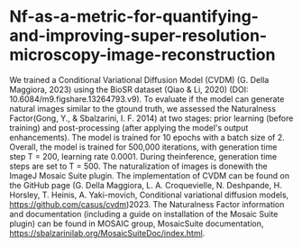 # Nf-as-a-metric-for-quantifying-and-improving-super-resolution-microscopy-image-reconstruction
We trained a Conditional Variational Diffusion Model (CVDM) (G. Della Maggiora, 2023) using the BioSR dataset (Qiao & Li, 2020) (DOI: 10.6084/m9.figshare.13264793.v9). To evaluate if the model can generate natural images similar to the gtound truth, we assessed the Naturalness Factor(Gong, Y., & Sbalzarini, I. F. 2014) at two stages: prior learning (before training) and post-processing (after applying the model's output enhancements).
The model is trained for 10 epochs with a batch size of 2. Overall, the model is trained for 500,000 iterations, with generation time step T = 200, learning rate 0.0001. 
During theinference, generation time steps are set to T = 500. The naturalization of images is donewith the ImageJ Mosaic Suite plugin. 
The implementation of CVDM can be found on the GitHub page (G. Della Maggiora, L. A. Croquevielle, N. Deshpande, H. Horsley, T. Heinis, A. Yaki-movich, Conditional variational diffusion models, https://github.com/casus/cvdm)2023. 
The Naturalness Factor information and documentation (including a guide on installation of the Mosaic Suite plugin) can be found in  MOSAIC group, MosaicSuite documentation, https://sbalzarinilab.org/MosaicSuiteDoc/index.html.
